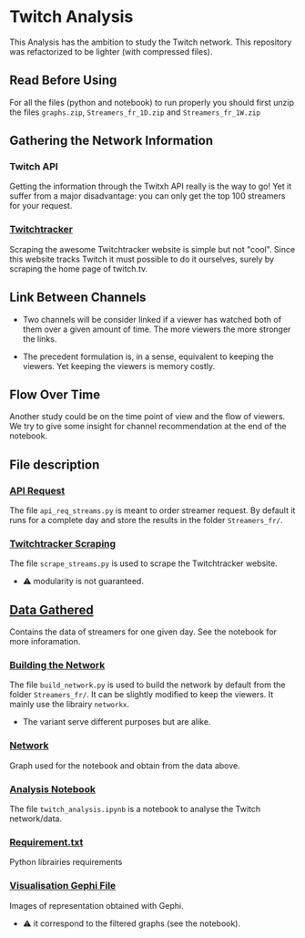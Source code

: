 # Twitch Analysis

This Analysis has the ambition to study the Twitch network.
This repository was refactorized to be lighter (with compressed files).

## Read Before Using

For all the files (python and notebook) to run properly you should first unzip
the files `graphs.zip`, `Streamers_fr_1D.zip` and `Streamers_fr_1W.zip`

## Gathering the Network Information

### Twitch API

Getting the information through the Twitxh API really is the way to go! Yet it suffer from a
major disadvantage: you can only get the top 100 streamers for your request.

### [Twitchtracker](https://twitchtracker.com/channels/live/french?page=1)

Scraping the awesome Twitchtracker website is simple but not "cool". Since this website tracks
Twitch it must possible to do it ourselves, surely by scraping the home page of twitch.tv.

## Link Between Channels

- Two channels will be consider linked if a viewer has watched both of them over
a given amount of time. The more viewers the more stronger the links.

- The precedent formulation is, in a sense, equivalent to keeping the viewers. Yet keeping the viewers is
memory costly.


## Flow Over Time

Another study could be on the time point of view and the flow of viewers. We try
to give some insight for channel recommendation at the end of the notebook.

## File description

### [API Request](./api_req_streams.py)

The file `api_req_streams.py` is meant to order streamer request.
By default it runs for a complete day and store the results in the folder `Streamers_fr/`.

### [Twitchtracker Scraping](./scrape_streams.py)

The file `scrape_streams.py` is used to scrape the Twitchtracker website.
- :warning: modularity is not guaranteed.

## [Data Gathered](./Streamer_fr_1D.zip)

Contains the data of streamers for one given day. See the notebook for more
inforamation.

### [Building the Network](./build_network.py)

The file `build_network.py` is used to build the network by default from the folder `Streamers_fr/`.
It can be slightly modified to keep the viewers.
It mainly use the librairy `networkx`.
- The variant serve different purposes but are alike.

### [Network](./graphs.zip)

Graph used for the notebook and obtain from the data above.


### [Analysis Notebook](./twitch_analysis.ipynb)

The file `twitch_analysis.ipynb` is a notebook to
analyse the Twitch network/data.

### [Requirement.txt](./requirements.txt)

Python librairies requirements


### [Visualisation Gephi File](./images)

Images of representation obtained with Gephi.
- :warning: it correspond to the filtered graphs (see the notebook).

